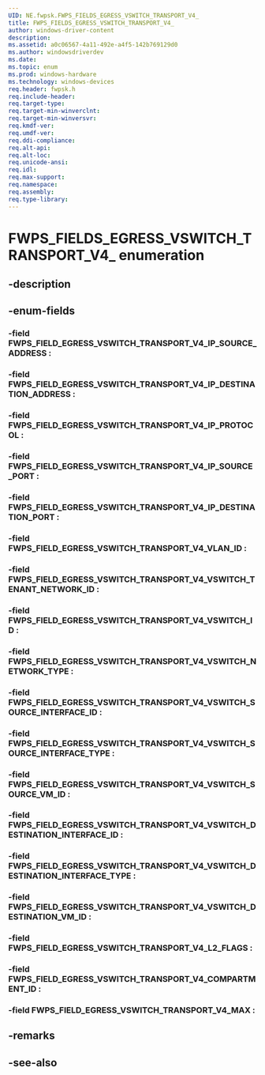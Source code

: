 ```yaml
---
UID: NE.fwpsk.FWPS_FIELDS_EGRESS_VSWITCH_TRANSPORT_V4_
title: FWPS_FIELDS_EGRESS_VSWITCH_TRANSPORT_V4_
author: windows-driver-content
description: 
ms.assetid: a0c06567-4a11-492e-a4f5-142b769129d0
ms.author: windowsdriverdev
ms.date: 
ms.topic: enum
ms.prod: windows-hardware
ms.technology: windows-devices
req.header: fwpsk.h
req.include-header:
req.target-type:
req.target-min-winverclnt:
req.target-min-winversvr:
req.kmdf-ver:
req.umdf-ver:
req.ddi-compliance:
req.alt-api:
req.alt-loc:
req.unicode-ansi:
req.idl:
req.max-support:
req.namespace:
req.assembly:
req.type-library:
---
```


# FWPS_FIELDS_EGRESS_VSWITCH_TRANSPORT_V4_ enumeration

## -description



## -enum-fields

### -field FWPS_FIELD_EGRESS_VSWITCH_TRANSPORT_V4_IP_SOURCE_ADDRESS : 
### -field FWPS_FIELD_EGRESS_VSWITCH_TRANSPORT_V4_IP_DESTINATION_ADDRESS : 
### -field FWPS_FIELD_EGRESS_VSWITCH_TRANSPORT_V4_IP_PROTOCOL : 
### -field FWPS_FIELD_EGRESS_VSWITCH_TRANSPORT_V4_IP_SOURCE_PORT : 
### -field FWPS_FIELD_EGRESS_VSWITCH_TRANSPORT_V4_IP_DESTINATION_PORT : 
### -field FWPS_FIELD_EGRESS_VSWITCH_TRANSPORT_V4_VLAN_ID : 
### -field FWPS_FIELD_EGRESS_VSWITCH_TRANSPORT_V4_VSWITCH_TENANT_NETWORK_ID : 
### -field FWPS_FIELD_EGRESS_VSWITCH_TRANSPORT_V4_VSWITCH_ID : 
### -field FWPS_FIELD_EGRESS_VSWITCH_TRANSPORT_V4_VSWITCH_NETWORK_TYPE : 
### -field FWPS_FIELD_EGRESS_VSWITCH_TRANSPORT_V4_VSWITCH_SOURCE_INTERFACE_ID : 
### -field FWPS_FIELD_EGRESS_VSWITCH_TRANSPORT_V4_VSWITCH_SOURCE_INTERFACE_TYPE : 
### -field FWPS_FIELD_EGRESS_VSWITCH_TRANSPORT_V4_VSWITCH_SOURCE_VM_ID : 
### -field FWPS_FIELD_EGRESS_VSWITCH_TRANSPORT_V4_VSWITCH_DESTINATION_INTERFACE_ID : 
### -field FWPS_FIELD_EGRESS_VSWITCH_TRANSPORT_V4_VSWITCH_DESTINATION_INTERFACE_TYPE : 
### -field FWPS_FIELD_EGRESS_VSWITCH_TRANSPORT_V4_VSWITCH_DESTINATION_VM_ID : 
### -field FWPS_FIELD_EGRESS_VSWITCH_TRANSPORT_V4_L2_FLAGS : 
### -field FWPS_FIELD_EGRESS_VSWITCH_TRANSPORT_V4_COMPARTMENT_ID : 
### -field FWPS_FIELD_EGRESS_VSWITCH_TRANSPORT_V4_MAX : 

## -remarks

## -see-also